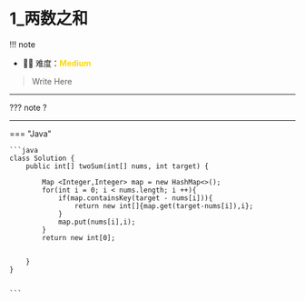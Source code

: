 # 1_两数之和

<!-- 所有文件名必须是该题目的英文名 -->

!!! note
    <!-- 这里记载考察的数据结构、算法等 -->
    

- 🔑🔑 难度：<span style = "color:gold; font-weight:bold">Medium</span>
<!-- <span style = "color:gold; font-weight:bold">Medium</span> 中等 -->
<!-- <span style = "color:crisma; font-weight:bold">High</span> 困难 -->
<!-- <span style = "color:Green; font-weight:bold">Easy</span> 简单 -->

<!-- 题目简介 -->
> Write Here 

------

??? note
    ?

-------------

=== "Java"

    ```java
    class Solution {
        public int[] twoSum(int[] nums, int target) {
            
            Map <Integer,Integer> map = new HashMap<>();
            for(int i = 0; i < nums.length; i ++){
                if(map.containsKey(target - nums[i])){
                    return new int[]{map.get(target-nums[i]),i};
                }
                map.put(nums[i],i);
            }
            return new int[0];


        }
    }


    ```
